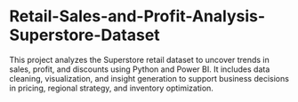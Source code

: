 # Retail-Sales-and-Profit-Analysis-Superstore-Dataset
This project analyzes the Superstore retail dataset to uncover trends in sales, profit, and discounts using Python and Power BI. It includes data cleaning, visualization, and insight generation to support business decisions in pricing, regional strategy, and inventory optimization.
